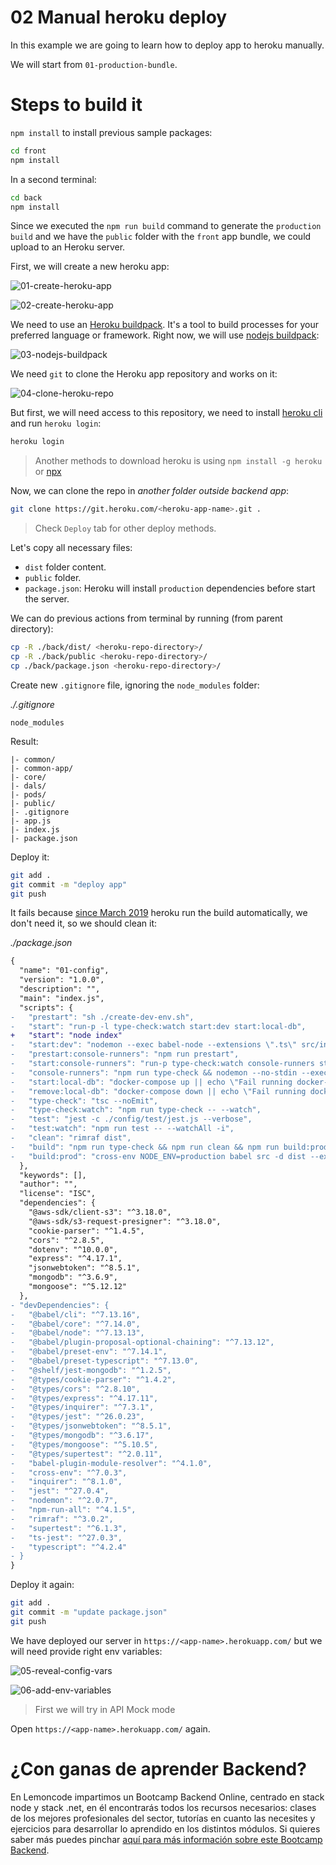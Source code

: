 # 02 Manual heroku deploy

In this example we are going to learn how to deploy app to heroku manually.

We will start from `01-production-bundle`.

# Steps to build it

`npm install` to install previous sample packages:

```bash
cd front
npm install

```

In a second terminal:

```bash
cd back
npm install

```

Since we executed the `npm run build` command to generate the `production build` and we have the `public` folder with the `front` app bundle, we could upload to an Heroku server.

First, we will create a new heroku app:

![01-create-heroku-app](./readme-resources/01-create-heroku-app.png)

![02-create-heroku-app](./readme-resources/02-create-heroku-app.png)

We need to use an [Heroku buildpack](https://elements.heroku.com/buildpacks). It's a tool to build processes for your preferred language or framework. Right now, we will use [nodejs buildpack](https://elements.heroku.com/buildpacks/heroku/heroku-buildpack-nodejs):

![03-nodejs-buildpack](./readme-resources/03-nodejs-buildpack.png)

We need `git` to clone the Heroku app repository and works on it:

![04-clone-heroku-repo](./readme-resources/04-clone-heroku-repo.png)

But first, we will need access to this repository, we need to install [heroku cli](https://devcenter.heroku.com/articles/heroku-cli#download-and-install) and run `heroku login`:

```bash
heroku login
```

> Another methods to download heroku is using `npm install -g heroku` or [npx](https://github.com/npm/npx)

Now, we can clone the repo in _another folder outside backend app_:

```bash
git clone https://git.heroku.com/<heroku-app-name>.git .
```

> Check `Deploy` tab for other deploy methods.

Let's copy all necessary files:

- `dist` folder content.
- `public` folder.
- `package.json`: Heroku will install `production` dependencies before start the server.

We can do previous actions from terminal by running (from parent directory):

```bash
cp -R ./back/dist/ <heroku-repo-directory>/
cp -R ./back/public <heroku-repo-directory>/
cp ./back/package.json <heroku-repo-directory>/
```

Create new `.gitignore` file, ignoring the `node_modules` folder:

_./.gitignore_

```
node_modules

```

Result:

```
|- common/
|- common-app/
|- core/
|- dals/
|- pods/
|- public/
|- .gitignore
|- app.js
|- index.js
|- package.json

```

Deploy it:

```bash
git add .
git commit -m "deploy app"
git push

```

It fails because [since March 2019](https://devcenter.heroku.com/changelog-items/1557) heroku run the build automatically, we don't need it, so we should clean it:

_./package.json_

```diff
{
  "name": "01-config",
  "version": "1.0.0",
  "description": "",
  "main": "index.js",
  "scripts": {
-   "prestart": "sh ./create-dev-env.sh",
-   "start": "run-p -l type-check:watch start:dev start:local-db",
+   "start": "node index"
-   "start:dev": "nodemon --exec babel-node --extensions \".ts\" src/index.ts",
-   "prestart:console-runners": "npm run prestart",
-   "start:console-runners": "run-p type-check:watch console-runners start:local-db",
-   "console-runners": "npm run type-check && nodemon --no-stdin --exec babel-node -r dotenv/config --extensions \".ts\" src/console-runners/index.ts",
-   "start:local-db": "docker-compose up || echo \"Fail running docker-compose up, do it manually!\"",
-   "remove:local-db": "docker-compose down || echo \"Fail running docker-compose down, do it manually!\"",
-   "type-check": "tsc --noEmit",
-   "type-check:watch": "npm run type-check -- --watch",
-   "test": "jest -c ./config/test/jest.js --verbose",
-   "test:watch": "npm run test -- --watchAll -i",
-   "clean": "rimraf dist",
-   "build": "npm run type-check && npm run clean && npm run build:prod",
-   "build:prod": "cross-env NODE_ENV=production babel src -d dist --extensions \".ts\""
  },
  "keywords": [],
  "author": "",
  "license": "ISC",
  "dependencies": {
    "@aws-sdk/client-s3": "^3.18.0",
    "@aws-sdk/s3-request-presigner": "^3.18.0",
    "cookie-parser": "^1.4.5",
    "cors": "^2.8.5",
    "dotenv": "^10.0.0",
    "express": "^4.17.1",
    "jsonwebtoken": "^8.5.1",
    "mongodb": "^3.6.9",
    "mongoose": "^5.12.12"
  },
- "devDependencies": {
-   "@babel/cli": "^7.13.16",
-   "@babel/core": "^7.14.0",
-   "@babel/node": "^7.13.13",
-   "@babel/plugin-proposal-optional-chaining": "^7.13.12",
-   "@babel/preset-env": "^7.14.1",
-   "@babel/preset-typescript": "^7.13.0",
-   "@shelf/jest-mongodb": "^1.2.5",
-   "@types/cookie-parser": "^1.4.2",
-   "@types/cors": "^2.8.10",
-   "@types/express": "^4.17.11",
-   "@types/inquirer": "^7.3.1",
-   "@types/jest": "^26.0.23",
-   "@types/jsonwebtoken": "^8.5.1",
-   "@types/mongodb": "^3.6.17",
-   "@types/mongoose": "^5.10.5",
-   "@types/supertest": "^2.0.11",
-   "babel-plugin-module-resolver": "^4.1.0",
-   "cross-env": "^7.0.3",
-   "inquirer": "^8.1.0",
-   "jest": "^27.0.4",
-   "nodemon": "^2.0.7",
-   "npm-run-all": "^4.1.5",
-   "rimraf": "^3.0.2",
-   "supertest": "^6.1.3",
-   "ts-jest": "^27.0.3",
-   "typescript": "^4.2.4"
- }
}

```

Deploy it again:

```bash
git add .
git commit -m "update package.json"
git push

```

We have deployed our server in `https://<app-name>.herokuapp.com/` but we will need provide right env variables:

![05-reveal-config-vars](./readme-resources/05-reveal-config-vars.png)

![06-add-env-variables](./readme-resources/06-add-env-variables.png)

> First we will try in API Mock mode

Open `https://<app-name>.herokuapp.com/` again.

# ¿Con ganas de aprender Backend?

En Lemoncode impartimos un Bootcamp Backend Online, centrado en stack node y stack .net, en él encontrarás todos los recursos necesarios: clases de los mejores profesionales del sector, tutorías en cuanto las necesites y ejercicios para desarrollar lo aprendido en los distintos módulos. Si quieres saber más puedes pinchar [aquí para más información sobre este Bootcamp Backend](https://lemoncode.net/bootcamp-backend#bootcamp-backend/banner).
